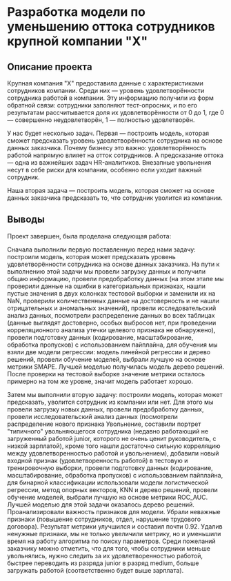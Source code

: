 # Разработка модели по уменьшению оттока сотрудников крупной компании "Х"

## Описание проекта

Крупная компания "Х" предоставила данные с характеристиками сотрудников компании. Среди них — уровень удовлетворённости сотрудника работой в компании. Эту информацию получили из форм обратной связи: сотрудники заполняют тест-опросник, и по его результатам рассчитывается доля их удовлетворённости от 0 до 1, где 0 — совершенно неудовлетворён, 1 — полностью удовлетворён. 

У нас будет несколько задач. 
Первая — построить модель, которая сможет предсказать уровень удовлетворённости сотрудника на основе данных заказчика. 
Почему бизнесу это важно: удовлетворённость работой напрямую влияет на отток сотрудников. А предсказание оттока — одна из важнейших задач HR-аналитиков. Внезапные увольнения несут в себе риски для компании, особенно если уходит важный сотрудник.

Наша вторая задача — построить модель, которая сможет на основе данных заказчика предсказать то, что сотрудник уволится из компании.

## Выводы

Проект завершен, была проделана следующая работа:

Сначала выполнили первую поставленную перед нами задачу: построили модель, которая может предсказать уровень удовлетворённости сотрудника на основе данных заказчика.
На пути к выполнению этой задачи мы провели загрузку данных и получили общаю информацию, провели предобработку данных (на этом этапе мы проверили данные на ошибки в категориальных признаках, нашли пустые значения в двух колонках тестовой выборки и заменили их на NaN, проверили количественных данные на достоверность и не нашли отрицательных и аномальных значений),
провели исследовательский анализ данных, посмотрели распределение данных во всех таблицах (данные выглядят достоверно, особых выбросов нет, при проведении корреляционного анализа утечки целевого признака не обнаружено), провели подготовку данных (кодирование, масштабирование, обработка пропусков) с использованием пайплайна, для обучения мы взяли две модели регрессии: модель линейной регрессии и дерево решений, провели обучение моделей, выбрали лучшую на основе метрики SMAPE. Лучшей моделью получилась модель дерево решений. После проверки на тестовой выборке значение метрики осталось примерно на том же уровне, значит модель работает хорошо.
 
Затем мы выполнили вторую задачу: построили модель, которая может предсказать, уволится сотрудник из компании или нет. Для этого мы провели загрузку новых данных, провели предобработку данных, провели исследовательский анализ данных (посмотрели распределение нового признака Увольнение, составили портрет "типичного" увольняющегося сотрудника (недавно работающий не загруженный работой junior, которого не очень ценит руководитель, с низкой зарплатой), кроме того нашли достаточно сильную корреляцию между удовлетворенностью работой и увольнением), добавили новый входной признак (удовлетворенность работой) в тестовую и тренировочную выборки, провели подготовку данных (кодирование, масштабирование, обработка пропусков) с использованием пайплайна, для бинарной классификации использовали модели логистической регрессии, метод опорных векторов, KNN и дерево решений, провели обучение моделей, выбрали лучшую на основе метрики ROC_AUC. Лучшей моделью для этой задачи оказалось дерево решений. Проанализировали важность признаков для модели. Убрали неважные признаки (повышение сотрудников, отдел, нарушение трудового договора). Результат метрики улучшился и составил почти 0.92. Удалив ненужные признаки, мы не только увеличили метрику, но и уменьшили время на работу алгоритма по поиску параметров. Среди пожеланий заказчику можно отметить, что для того, чтобы сотрудники меньше увольнялись, нужно следить за их удовлетворенностью работой, быстрее переводить из разряда junior в разряд medium, больше загружать работой (соответственно будет выше зарплата). 


